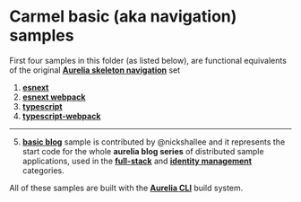 # Carmel basic (aka navigation) samples

First four samples in this folder (as listed below), are functional equivalents of the original **[Aurelia skeleton navigation](https://github.com/aurelia/skeleton-navigation)** set

1. **[esnext](https://github.com/longarone/code-samples/tree/master/basic/esnext)**
2. **[esnext webpack](https://github.com/longarone/code-samples/tree/master/basic/esnext-webpack)**
3. **[typescript](https://github.com/longarone/code-samples/tree/master/basic/typescript)**
4. **[typescript-webpack](https://github.com/longarone/code-samples/tree/master/basic/typescript-webpack)**
***
5. **[basic blog](https://github.com/longarone/code-samples/tree/master/basic/basic-blog)** sample is contributed by @nickshallee and it represents the start code for the whole **aurelia blog series** of distributed sample applications, used in the **[full-stack](https://github.com/longarone/code-samples/tree/master/full-stack)** and **[identity management](https://github.com/longarone/code-samples/tree/master/identity-management)** categories.

All of these samples are built with the **[Aurelia CLI](http://aurelia.io/docs/build-systems/aurelia-cli)** build system.

